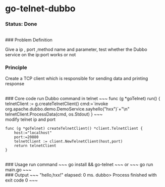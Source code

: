 # go-telnet-dubbo


### Status: **Done**

<br>  
### Problem Definition

Give a ip , port ,method name and parameter, test whether the Dubbo service on the ip:port works or not
<br>
### Principle
Create a TCP client which is responsible for sending data and printing response

<br>
### Core code
run Dubbo command in telnet
~~~
func (g *goTelnet) run() {
	telnetClient := g.createTelnetClient()
	cmd:=`invoke org.apache.dubbo.demo.DemoService.sayhello("hxx")`+"\n"
	telnetClient.ProcessData(cmd, os.Stdout)
}
~~~

<br>  
modify telnet ip and port  

~~~
func (g *goTelnet) createTelnetClient() *client.TelnetClient {
	host:="localhost"
	port:=20880
	telnetClient := client.NewTelnetClient(host,port)
	return telnetClient
}
~~~
<br>  
### Usage
run command
~~~
go install && go-telnet
~~~
or
~~~
go run main.go
~~~
<br>  
### Output
~~~
"hello,hxx!"
elapsed: 0 ms.
dubbo>
Process finished with exit code 0
~~~
